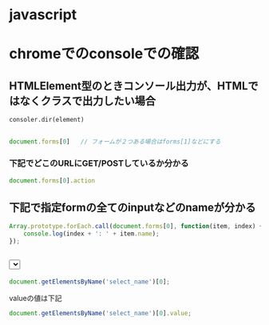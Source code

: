 # javascript

# chromeでのconsoleでの確認

## HTMLElement型のときコンソール出力が、HTMLではなくクラスで出力したい場合

```
consoler.dir(element)
```

## <form>

```javascript
document.forms[0]   // フォームが２つある場合はforms[1]などにする
```

### 下記でどこのURLにGET/POSTしているか分かる

```javascript
document.forms[0].action
```

## 下記で指定formの全てのinputなどのnameが分かる

```javascript
Array.prototype.forEach.call(document.forms[0], function(item, index) {
    console.log(index + ': ' + item.name);
});
```

## <select>

```javascript
document.getElementsByName('select_name')[0];
```

valueの値は下記

```javascript
document.getElementsByName('select_name')[0].value;
```